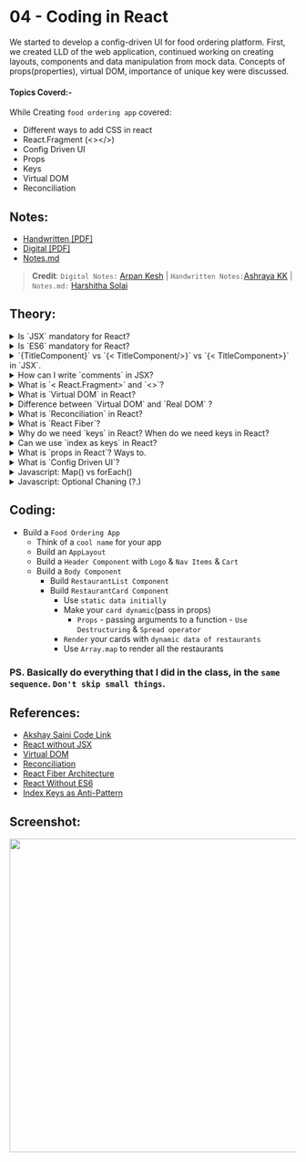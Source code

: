 # 04 - Coding in React

We started to develop a config-driven UI for food ordering platform. First, we created LLD of the web application, continued working on creating layouts, components and data manipulation from mock data. Concepts of props(properties), virtual DOM, importance of unique key were discussed.

#### Topics Coverd:-

While Creating `food ordering app` covered:

- Different ways to add CSS in react
- React.Fragment (<></>)
- Config Driven UI
- Props
- Keys
- Virtual DOM
- Reconciliation

## Notes:

- [Handwritten [PDF]](https://github.com/deltanode/react-playground/blob/main/00-React-Notes/Chapter%2004%20-%20Talk%20is%20Cheap%2C%20show%20me%20the%20code%20-%20HandWritten%20Notes.pdf)
- [Digital [PDF]](https://github.com/deltanode/react-playground/blob/main/00-React-Notes/Chapter%2004%20-%20Talk%20is%20Cheap%2C%20show%20me%20the%20code%20-%20Digital%20Notes.pdf)
- [Notes.md](https://github.com/deltanode/react-playground/blob/main/04-coding-in-react/notes.md)

> **Credit**: `Digital Notes:` [Arpan Kesh](https://www.linkedin.com/in/arpan-kesh-687740194/) | `Handwritten Notes:`[Ashraya KK](https://github.com/Ashrayaa/Namaste-React) | `Notes.md:` [Harshitha Solai](https://github.com/Learn-React-With-Harshi)

## Theory:

<!-- *******************************-->
<details>
<summary>Is `JSX` mandatory for React?</summary><br>
<blockquote>

- No, Its not mandatory.
- `JSX` is not a requirement for using React.
- Each JSX element is just syntactic sugar for calling `React.createElement(component, props, ...children)`.
- So, anything you can do with JSX can also be done with just plain JavaScript.

</blockquote><br>
</details>

<!-- *******************************-->
<details>
<summary>Is `ES6` mandatory for React?</summary><br>
<blockquote>

ES6 is `not mandatory` for using React but it's highly recommended to use ES6. Any javascript expressions (pure js) can be used in JSX to render React elements.

Currently, lot of React projects use ES6 features in React ecosystem, so it's better to have knowledge on ES6 features like modules, destructuring, spread operator, template literals, classes, map, filter and reduce array methods.

</blockquote><br>
</details>

<!-- *******************************-->
<details>
<summary>`{TitleComponent}` vs `{< TitleComponent/>}` vs `{< TitleComponent></ TitleComponent>}` in `JSX`.
</summary><br>
<blockquote>

```
{}  /* Curly braces { } are special syntax in JSX.
     * It is used to evaluate a JavaScript expression during compilation.
     * A JavaScript expression can be a variable, function, an object, or any code that resolves into a value.
     */

{TitleComponent}                        // It will give warning TitleComponent is a function componment, Not a React Element
{TitleComponent()}                      // this will render the TitleComponent (calling function expression as a Noraml Function)
{< TitleComponent/>}                    // this will render the TitleComponent (calling function expression using Self Closing Tag)
{< TitleComponent></ TitleComponent>}   // this will render the TitleComponent (calling function expression using Normal Tag)
```

_More_:

The Difference is stated below:

- `{TitleComponent}`: This value describes the `TitleComponent` as a javascript expression or a variable.
  The `{}` can embed a javascript expression or a variable inside it.
- `<TitleComponent/>` : This value represents a Component that is basically returning Some JSX value. In simple terms `TitleComponent` a function that is returning a JSX value.
  A component is written inside the `{<  />}` expression.
- `<TitleComponent></TitleComponent>` : `<TitleComponent />` and `<TitleComponent></TitleComponent>` are equivalent only when `< TitleComponent />` has no child components. The opening and closing tags are created to include the child components.

### Example

```
<TitleComponent>
    <FirstChildComponent />
    <SecondChildComponent />
    <ThirdChildComponent />
</TitleComponent>
```

OR

- `{ TitleComponent }` - This value in jsx is considered as jsx expression or variable. If no such variable is present, no output will be shown in the browser. Console throws the following warning

  ```
   index.js:1 Warning: Functions are not valid as a React child. This may happen if you return a Component instead of <Component /> from render. Or maybe you meant to call this function rather than return it.

  ```

- `{ <TitleComponent /> }` - This value in jsx is meant for rendering a component (i.e) function that return jsx. This is self closing tag.
- `{ <TitleComponent> </TitleComponent> }` - This is same as `{ <TitleComponent /> }` if there are no child inside TitleComponent. If there are children, then those values come inside `{ <TitleComponent>} ` and `</TitleComponent> }`.

</blockquote><br>
</details>

<!-- *******************************-->
<details>
<summary>How can I write `comments` in JSX?</summary><br>
<blockquote>

- Comments are written like anyother javascript code.
- In javascript, we use `//` to comment a single line and `/*  */` to comment multiple lines.
- Similar, in jsx we enclose js code inside {} and hence comments are also enclosed within { } .
- Only difference is for single line comment instead of `{//}` use `{/* */ }`

```
{// This is single line comment }

{/**
   *This is a
   * Multiline
   * Comment
   */
}
```

</blockquote><br>
</details>

<!-- *******************************-->
<details>
<summary>What is `< React.Fragment></ React.Fragment>` and `<></>`?</summary><br>
<blockquote>

- <></> is a shorthand of < React.Fragment></ React.Fragment>
- React gives us access to the `component` know as `React.Fragment`. It is exported from React library.
- React.Fragment is like a Empty tags.
- JSX only have one parent.
- We can't apply CSS Style on React.Fragment as it doesn't exist in HTML.

> `<React.Fragment></React.Fragment>` is a feature in React that allows you to return multiple elements from a React component by allowing you to group a list of children without adding extra nodes to the DOM.
> `<></>` is the shorthand tag for `React.Fragment`. The only difference between them is that the shorthand version does not support the key attribute.

#### Example

```
return (
        <React.Fragment>
            <Header />
            <Navigation />
            <Main />
            <Footer />
        </React.Fragment>
    );

return (
        <>
            <Header />
            <Navigation />
            <Main />
            <Footer />
        </>
    );
```

_More_:-

**Each jsx element (component) can have only one parent.** This is because jsx element is converted to React.createElement(parent, props, ...children) before rendering in the DOM.

But the common pattern in React is for a component to return multiple elements. So, for grouping, we can enclose them within `<div> </div>`. But there can be situations were `<div> </div>` should not be used. In such cases, Fragments can be used to group a list of children without adding extra nodes (like <div>) to the DOM.

The new, short syntax for declaring Fragment is empty tags `<> </>`. It can be used in the same way as any other element but it doesn't support keys or attributes.

> **NOTE**: `What if React fires a key warning?`

> There will be cases where we might use Fragments while mapping a list of elements . And React will fire a key warning since every element must have a unique key. In such cases, `Keyed Fragments` can be used. key is the only attribute that can be passed to <React.Fragment></React.Fragment>. This is not possible with <></>.

</blockquote><br>
</details>

<!-- *******************************-->
<details>
<summary>What is `Virtual DOM` in React?</summary><br>
<blockquote>

- Virtual DOM (VDOM) is a programming concept where a copy/virtual representaion of the UI is kept in memory and synced with the "real" DOM tree by a library called `React-DOM`. This process is called `Reconciliation`.
- In React, a virtual DOM is associated with `React elements` since they are the objects representing the UI.
- React, however, also uses internal objects called “fibers” to hold additional information about the component tree. They may also be considered a part of “virtual DOM” implementation in React.
</blockquote><br>
</details>

<!-- *******************************-->
<details>
<summary>Difference between `Virtual DOM` and `Real DOM` ?</summary><br>
<blockquote>

DOM stands for `Document Object Model`, which represents your application UI and whenever the changes are made in the application, this DOM gets updated and the user is able to visualize the changes. DOM is an interface that allows scripts to update the content, style, and structure of the document.

- `Virtual DOM`
  - The Virtual DOM is a light-weight abstraction of the DOM. You can think of it as a copy of the DOM, that can be updated without affecting the actual DOM. It has all the same properties as the real DOM object, but doesn’t have the ability to write to the screen like the real DOM.
  - Virtual DOM is just like a blueprint of a machine, can do the changes in the blueprint but those changes will not directly apply to the machine.
  - Reconciliation is a process to compare and keep in sync the two files (Real and Virtual DOM). Diffing algorithm is a technique of reconciliation which is used by React.
- `Real DOM`
  - The DOM represents the web page often called a document with a logical tree and each branch of the tree ends in a node and each node contains object programmers can modify the content of the document using a scripting language like javascript and the changes and updates to the dom are fast because of its tree-like structure but after changes, the updated element and its children have to be re-rendered to update the application UI so the re-rendering of the UI which make the dom slow all the UI components you need to be rendered for every dom update so real dom would render the entire list and not only those item that receives the update .

| `Real DOM`                                                       | `Virtual DOM`                                            |
| ---------------------------------------------------------------- | -------------------------------------------------------- |
| DOM manipulation is very expensive                               | DOM manipulation is very easy                            |
| There is too much memory wastage                                 | No memory wastage                                        |
| It updates Slow                                                  | It updates fast                                          |
| It can directly update HTML                                      | It can’t update HTML directly                            |
| Creates a new DOM if the element updates.                        | Update the JSX if the element update                     |
| It allows us to directly target any specific node (HTML element) | It can produce about 200,000 Virtual DOM Nodes / Second. |
| It represents the UI of your application                         | It is only a virtual representation of the DOM           |

</blockquote><br>
</details>
    
<!-- *******************************-->
<details>
<summary>What is `Reconciliation` in React?</summary><br>
<blockquote>

- React uses **diffing algorithm** to diff one tree (actually dom) from another which determines what needs to be updated and only re-renders the diff.

- In React, we pass props to a component, when any of the prop changes, a reconciliation process is triggered internally by react which traverses the whole component hierarchy to mark any changes required in the given component at a time.

- **Reconciler vs Renderer**:
  | Reconciler | Renderer |
  | --- | --- |
  | - Reconciler does the work of computing which parts of the tree have changed.| - Renderer uses this info to actually update the rendered app. |

_More_:

- `Reconciliation` is the process through which React updates the Browser DOM and makes React work faster.
- React use a `diffing algorithm` so that component updates are predictable and faster.
- React would first calculate the difference between the real DOM and the copy of DOM (Virtual DOM) when there's an update of components.
- React stores a copy of Browser DOM which is called `Virtual DOM`. When we make changes or add data, React creates a new Virtual DOM and compares it with the previous one. Comparison is done by `Diffing Algorithm`.
- React compares the Virtual DOM with Real DOM to finds out the changed nodes and then, it only updates the changed nodes in Real DOM leaving the rest nodes as it is. This process is called `Reconciliation`.
</blockquote><br>
</details>

<!-- *******************************-->
<details>
<summary>What is `React Fiber`?</summary><br>
<blockquote>

- React Fiber is the new reconciliation engine in React 16. The goal of React Fiber is to increase its suitability for areas like `animation, layout, and gestures`. Its headline feature is `incremental rendering`: the ability to split rendering work into chunks and spread it out over multiple frames.

_More_:

React Fiber is a concept of ReactJS that is used to render a system faster, smoother and smarter.
The Fiber reconciler, which became the default reconciler for React 16 and above, is a complete rewrite of React’s reconciliation algorithm to solve some long-standing issues in React.
Because Fiber is asynchronous, React can:

- Pause, resume, and restart rendering work on components as new updates come in
- Reuse previously completed work and even abort it if not needed
- Split work into chunks and prioritize tasks based on importance

</blockquote><br>
</details>

<!-- *******************************-->
<details>
<summary>Why do we need `keys` in React? When do we need keys in React?</summary><br>
<blockquote>

- A `key` is a special attribute you need to include when creating lists of elements in React.
- Keys are used in React to identify which items in the list are changed, updated, or deleted.
- In other words, we can say that keys are unique Identifier used to give an identity to the elements in the lists.
- Keys should be given to the elements within the array to give the elements a stable identity.
- #### Example
  ```
  <li key={0}>1</li>
  <li key={1}>2</li>
  <li key={2}>3</li>
  ```
- When we have multiple childen with same Tag name, then its difficult for react to figure out the sequence in which the new child is added. So, it re-render the complete node.
- But we only want to make changes to the small portion only.
- For this we need to pass `keys`. So that react can figure out where the change has occure & only render that perticular node.

_More_:-

- React create the visual representation of the DOM which is know as Virtual DOM.
- Because of reconcilliation algorithm, react diff on tree from another, & only make chages to that small portion only.

</blockquote><br>
</details>

<!-- *******************************-->
<details>
<summary>Can we use `index as keys` in React?</summary><br>
<blockquote>

- Yes, we can use the `index as keys`, but it is not considered as a good practice to use them because if the order of items may change. This can negatively impact performance and may cause issues with component state.
- Keys are taken from each object which is being rendered. There might be a possibility that if we modify the incoming data react may render them in unusual order.
- We should prefer it only for the last case senario.

_More_:

- A key is the only thing React uses to identify DOM elements. It is not recommend to use indexes for keys if the order of items may change. This can negatively impact performance and may cause issues with component state.
- But, nothing is better than anything. If we don't give a key, react by default assign id of that list item as it's key.
- `NO key` << `INDEX as key` <<<<<< `Unique id as key from data`
</blockquote><br>
</details>

<!-- *******************************-->
<details>
<summary>What is `props in React`? Ways to.</summary><br>
<blockquote>

- props stands for properties.
- Props are arguments passed into React components.
- props are used in React to pass data from one component to another (from a parent component to a child component(s)).
- They are useful when you want the flow of data in your app to be dynamic.

#### Example

```
function App() {
  return (
    <div className="App">
      <Tool name="Chetan Nada" tool="Figma"/> // name and tool are props
    </div>
  )
}
```

- Props are the attributes that we pass in React Component.
- In layman terms, they are just the arguments that we pass on React Component(i.e which is a function only)

_More_:

- `Props (properties)` passed in Component are similar to the arguments passed in a js function call and received by that function as parameters.
- Every parent component can pass some information to its child components by giving them props.
- Props are similar to HTML attributes, but you can pass any JavaScript value through them, including objects, arrays, and functions.

- Types of Props :

  - Familar Props - HTML attributes like className, src, width, height passed in HTML <img> tag
  - Passing Props to Component - props are the only argument to your component. React component functions accept a single argument, a props object.

- | Ways to pass props to component                                   |                Ways to receive the props in another component                |
  | ----------------------------------------------------------------- | :--------------------------------------------------------------------------: |
  | 1. Add props to the JSX, just like you would with HTML attributes |                All props are sent into a single props object                 |
  | `<Profile name = { "Harshi"} age={28}   />`                       | `const Profile = (props) => { let name = props.name; let age = props.age; }` |
  | 2. Similar to the way mentioned in 1.                             |  Props object can be destructed using {} to receive only the required props  |
  | `<Profile name = { "Harshi"} age={28}   />`                       |                    `const Profile = ({name, age}) => { }`                    |
  | 3. Using spread syntax                                            |                    And props objects destructed using {}                     |
  | `<Profile {...props}   />`                                        |                    `const Profile = ({name, age}) => { }`                    |

- However, props are immutable which means unchangeable. When a component needs to change its props (for example, in response to a user interaction or new data), it will have to “ask” its parent component to pass it different props—a new object! Its old props will then be cast aside, and eventually the JavaScript engine will reclaim the memory taken by them.

</blockquote><br>
</details>

<!-- *******************************-->
<details>
<summary>What is `Config Driven UI`?</summary><br>
<blockquote>

- `Config-driven UI` is one of the UI design pattern in which the UI is rendered based on the configuration parameter sent by the server (backend). This is one of the popular pattern used in the industry now.
- It a way of creataing a dynamic UI in such a way, which changes on the basics of backend API data.
- Eg: Suppose we provide some services through our web app in different cities. Now we want to display offer & discounts as the cities. So, our web app should re-render on the basis of datacomming from the backend, this is beacause of config driven UI.

_More_:

- `Config Driven UI` are based on the configurations of the data application receives. It is rather a good practice to use config driven UIs to make application for dynamic.
- It is a very common & basic approach to interact with the User. It provides a generic interface to develop things which help your project scale well. - - It saves a lot of development time and effort.
- A typical login form, common in most of the Apps. Most of these forms also get frequent updates as the requirements increase in terms of Form Validations, dropdown options,.. or design changes.

</blockquote><br>
</details>

<!-- *******************************-->
<details>
<summary>Javascript: Map() vs forEach()</summary><br>
<blockquote>

Some of the difference between map() and forEach() methods are listed below :−

- The map() method returns a new array, whereas the forEach() method does not return a new array.
- The map() method is used to transform the elements of an array, whereas the forEach() method is used to loop through the elements of an array.
- The map() method can be used with other array methods, such as the filter() method, whereas the forEach() method cannot be used with other array methods.

_Final Thoughts_:

- As always, the choice between map() and forEach() will depend on your use case. If you plan to change, alternate, or use the data, you should pick map(), because it returns a new array with the transformed data.
- But, if you won't need the returned array, don't use map() - instead use forEach() or even a for loop.

#### Syntax:

```
 forEach((currentElement, indexOfElement, array) => { ... } )

 map((currentElement, indexOfElement, array) => { ... } )

Parameters:
  - currentElement: This is the current element that is being processed in the callback.
  - indexOfElement: The index of that current element inside the array.
  - array: The array on which the whole operation is being performed.
```

- | map()                                                                                           | forEach()                                                                                                  |
  | ----------------------------------------------------------------------------------------------- | ---------------------------------------------------------------------------------------------------------- |
  | - The map() method returns an entirely new array.                                               | - The forEach() method does not returns a new array based on the given array.                              |
  | - The map() method returns the newly created array according to the provided callback function. | - The forEach() method returns “undefined“.                                                                |
  | - With the map() method, we can chain other methods like, reduce(),sort() etc.                  | - The forEach() method doesn’t return anything hence the method chaining technique cannot be applied here. |
  | - It does not change the original array.                                                        | - It is not executed for empty elements.                                                                   |

</blockquote><br>
</details>

<!-- *******************************-->
<details>
<summary>Javascript: Optional Chaning (?.)</summary><br>
<blockquote>

- The optional chaining ?. is a safe way to access nested object properties, even if an intermediate property doesn’t exist.
- The `optional chaining (?.)` operator accesses an object's property or calls a function.
- If the **object accessed** or **function called** using this operator is `undefined` or `null`, the expression short circuits and evaluates to `undefined` instead of throwing an `error`.

- Reference: https://javascript.info/optional-chaining
</blockquote><br>
</details>
<!-- *******************************-->

## Coding:

- Build a `Food Ordering App`
  - Think of a `cool name` for your app
  - Build an `AppLayout`
  - Build a `Header Component` with `Logo` & `Nav Items` & `Cart`
  - Build a `Body Component`
    - Build `RestaurantList Component`
    - Build `RestaurantCard Component`
      - Use `static data initially`
      - Make your `card dynamic`(pass in props)
        - `Props` - passing arguments to a function - `Use Destructuring` & `Spread operator`
      - `Render` your cards with `dynamic data of restaurants`
      - Use `Array.map` to render all the restaurants

### PS. Basically do everything that I did in the class, in the `same sequence`. `Don't skip small things`.

## References:

- [Akshay Saini Code Link](https://bitbucket.org/namastedev/namaste-react-live/src/master/)
- [React without JSX](https://reactjs.org/docs/react-without-jsx.html)
- [Virtual DOM](https://reactjs.org/docs/faq-internals.html)
- [Reconciliation](https://reactjs.org/docs/reconciliation.html)
- [React Fiber Architecture](https://github.com/acdlite/react-fiber-architecture)
- [React Without ES6](https://reactjs.org/docs/react-without-es6.html)
- [Index Keys as Anti-Pattern](https://robinpokorny.com/blog/index-as-a-key-is-an-anti-pattern/)

## Screenshot:

 <img  width="550px"  src="./screenshot/screenshot_localhost.png">
